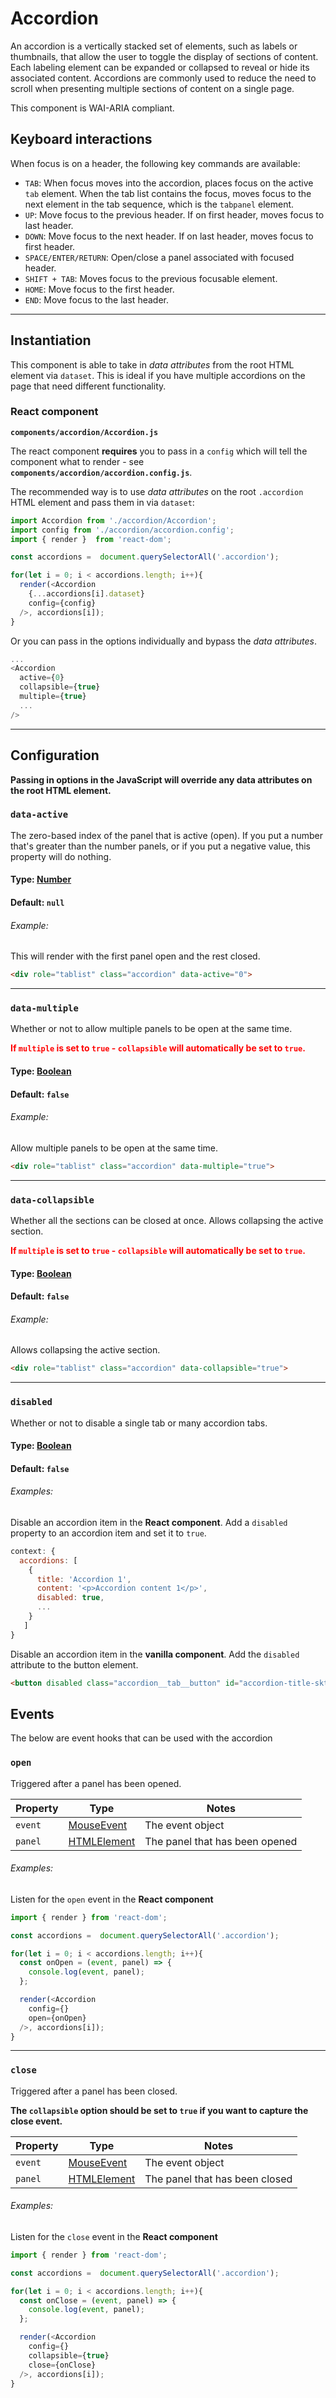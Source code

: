 # Accordion

An accordion is a vertically stacked set of elements, such as labels or thumbnails, that allow the user to toggle the display of sections of content.
Each labeling element can be expanded or collapsed to reveal or hide its associated content.
Accordions are commonly used to reduce the need to scroll when presenting multiple sections of content on a single page.

This component is WAI-ARIA compliant.

## Keyboard interactions
When focus is on a header, the following key commands are available:

* `TAB`: When focus moves into the accordion, places focus on the active `tab` element. When the tab list contains the focus, moves focus to the next element in the tab sequence, which is the `tabpanel` element.
* `UP`: Move focus to the previous header. If on first header, moves focus to last header.
* `DOWN`: Move focus to the next header. If on last header, moves focus to first header.
* `SPACE/ENTER/RETURN`: Open/close a panel associated with focused header.
* `SHIFT + TAB`: Moves focus to the previous focusable element.
* `HOME`: Move focus to the first header.
* `END`: Move focus to the last header.

***

## Instantiation
This component is able to take in _data attributes_ from the root HTML element via `dataset`. This is ideal if you have multiple
accordions on the page that need different functionality.

### React component
**`components/accordion/Accordion.js`**

The react component **requires** you to pass in a `config` which will tell the component what to render - see **`components/accordion/accordion.config.js`**.

The recommended way is to use _data attributes_ on the root `.accordion` HTML element and pass them in via `dataset`:
```js
import Accordion from './accordion/Accordion';
import config from './accordion/accordion.config';
import { render }  from 'react-dom';

const accordions =  document.querySelectorAll('.accordion');

for(let i = 0; i < accordions.length; i++){
  render(<Accordion
    {...accordions[i].dataset}
    config={config}
  />, accordions[i]);
}
```

Or you can pass in the options individually and bypass the _data attributes_.

```js
...
<Accordion
  active={0}
  collapsible={true}
  multiple={true}
  ...
/>
```

***

## Configuration
**Passing in options in the JavaScript  will override any data attributes on the root HTML element.**


### `data-active`
The zero-based index of the panel that is active (open). If you put a number that's greater than the number panels, or if you put a negative value, this property will do nothing.
#### Type: [Number](https://developer.mozilla.org/en-US/docs/Web/JavaScript/Reference/Global_Objects/Number)
#### Default: `null`

###### Example:
This will render with the first panel open and the rest closed.
```html
<div role="tablist" class="accordion" data-active="0">
```

***

### `data-multiple`
Whether or not to allow multiple panels to be open at the same time.

**<span style="color:red">If `multiple` is set to `true` - `collapsible` will automatically be set to `true`.</span>**
#### Type: [Boolean](https://developer.mozilla.org/en-US/docs/Web/JavaScript/Reference/Global_Objects/Boolean)
#### Default: `false`

###### Example:
Allow multiple panels to be open at the same time.
```html
<div role="tablist" class="accordion" data-multiple="true">
```

***

### `data-collapsible`
Whether all the sections can be closed at once. Allows collapsing the active section.

**<span style="color:red">If `multiple` is set to `true` - `collapsible` will automatically be set to `true`.</span>**
#### Type: [Boolean](https://developer.mozilla.org/en-US/docs/Web/JavaScript/Reference/Global_Objects/Boolean)
#### Default: `false`

###### Example:
Allows collapsing the active section.
```html
<div role="tablist" class="accordion" data-collapsible="true">
```

***

### `disabled`
Whether or not to disable a single tab or many accordion tabs.
#### Type: [Boolean](https://developer.mozilla.org/en-US/docs/Web/JavaScript/Reference/Global_Objects/Boolean)
#### Default: `false`

###### Examples:
Disable an accordion item in the **React component**. Add a `disabled` property to an accordion item and set it to `true`.
```js
context: {
  accordions: [
    {
      title: 'Accordion 1',
      content: '<p>Accordion content 1</p>',
      disabled: true,
      ...
    }
   ]
}
```

Disable an accordion item in the **vanilla component**. Add the `disabled` attribute to the button element.
```html
<button disabled class="accordion__tab__button" id="accordion-title-sktwi557jnf7rhhf" aria-expanded="false" aria-controls="accordion-panel-sktwi557jnf7rhhe" type="button">Accordion 1</button>
```

## Events
The below are event hooks that can be used with the accordion


### `open`
Triggered after a panel has been opened.

| Property        | Type           | Notes  |
| ------------- |-------------| -----|
| `event`      | [MouseEvent](https://developer.mozilla.org/en-US/docs/Web/API/MouseEVent) | The event object |
| `panel`      | [HTMLElement](https://developer.mozilla.org/en-US/docs/Web/API/HTMLElement) | The panel that has been opened |


###### Examples:
Listen for the `open` event in the **React component**
```js
import { render } from 'react-dom';

const accordions =  document.querySelectorAll('.accordion');

for(let i = 0; i < accordions.length; i++){
  const onOpen = (event, panel) => {
    console.log(event, panel);
  };

  render(<Accordion
    config={}
    open={onOpen}
  />, accordions[i]);
}
```

***

### `close`
Triggered after a panel has been closed.

**The `collapsible` option should be set to `true` if you want to capture the close event.**

| Property        | Type           | Notes  |
| ------------- |-------------| -----|
| `event`      | [MouseEvent](https://developer.mozilla.org/en-US/docs/Web/API/MouseEVent) |  The event object |
| `panel`      | [HTMLElement](https://developer.mozilla.org/en-US/docs/Web/API/HTMLElement) | The panel that has been closed |


###### Examples:
Listen for the `close` event in the **React component**
```js
import { render } from 'react-dom';

const accordions =  document.querySelectorAll('.accordion');

for(let i = 0; i < accordions.length; i++){
  const onClose = (event, panel) => {
    console.log(event, panel);
  };

  render(<Accordion
    config={}
    collapsible={true}
    close={onClose}
  />, accordions[i]);
}
```
